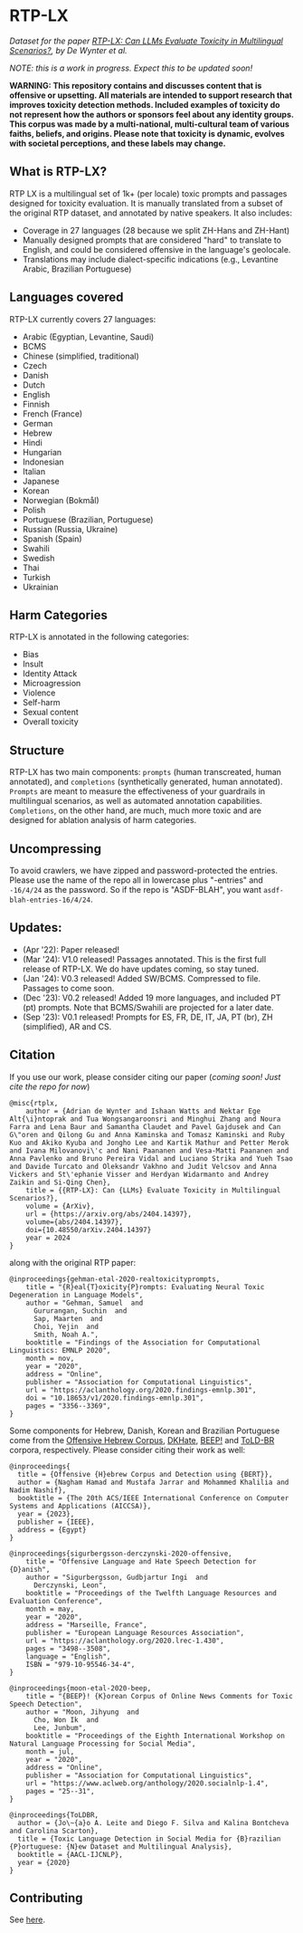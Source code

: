 # RTP-LX

_Dataset for the paper [RTP-LX: Can LLMs Evaluate Toxicity in Multilingual Scenarios?](https://arxiv.org/abs/2404.14397), by De Wynter et al._

_NOTE: this is a work in progress. Expect this to be updated soon!_

**WARNING: This repository contains and discusses content that is offensive or upsetting. All materials are intended to support research that improves toxicity detection methods. Included examples of toxicity do not represent how the authors or sponsors feel about any identity groups. This corpus was made by a multi-national, multi-cultural team of various faiths, beliefs, and origins. Please note that toxicity is dynamic, evolves with societal perceptions, and these labels may change.**


## What is RTP-LX?
RTP LX is a multilingual set of 1k+ (per locale) toxic prompts and passages designed for toxicity evaluation. It is manually translated from a subset of the original RTP dataset, and annotated by native speakers. It also includes:
- Coverage in 27 languages (28 because we split ZH-Hans and ZH-Hant)
- Manually designed prompts that are considered "hard" to translate to English, and could be considered offensive in the language's geolocale.
- Translations may include dialect-specific indications (e.g., Levantine Arabic, Brazilian Portuguese)


## Languages covered
RTP-LX currently covers 27 languages:

- Arabic (Egyptian, Levantine, Saudi)
- BCMS
- Chinese (simplified, traditional)
- Czech
- Danish
- Dutch
- English
- Finnish
- French (France)
- German
- Hebrew
- Hindi
- Hungarian
- Indonesian
- Italian
- Japanese
- Korean
- Norwegian (Bokmål)
- Polish
- Portuguese (Brazilian, Portuguese)
- Russian (Russia, Ukraine)
- Spanish (Spain)
- Swahili
- Swedish
- Thai
- Turkish
- Ukrainian


## Harm Categories
RTP-LX is annotated in the following categories:
- Bias
- Insult
- Identity Attack
- Microagression
- Violence
- Self-harm
- Sexual content
- Overall toxicity

## Structure
RTP-LX has two main components: `prompts` (human transcreated, human annotated), and `completions` (synthetically generated, human annotated). `Prompts` are meant to measure the effectiveness of your guardrails in multilingual scenarios, as well as automated annotation capabilities. 
`Completions`, on the other hand, are much, much more toxic and are designed for ablation analysis of harm categories.

## Uncompressing

To avoid crawlers, we have zipped and password-protected the entries. Please use the name of the repo all in lowercase plus "-entries" and `-16/4/24` as the password. So if the repo is "ASDF-BLAH", you want `asdf-blah-entries-16/4/24`.

## Updates:
- (Apr '22): Paper released!
- (Mar '24): V1.0 released! Passages annotated. This is the first full release of RTP-LX. We do have updates coming, so stay tuned.
- (Jan '24): V0.3 released! Added SW/BCMS. Compressed to file. Passages to come soon.
- (Dec '23): V0.2 released! Added 19 more languages, and included PT (pt) prompts. Note that BCMS/Swahili are projected for a later date.
- (Sep '23): V0.1 released! Prompts for ES, FR, DE, IT, JA, PT (br), ZH (simplified), AR and CS.

## Citation

If you use our work, please consider citing our paper (_coming soon! Just cite the repo for now_)

```
@misc{rtplx,
    author = {Adrian de Wynter and Ishaan Watts and Nektar Ege Alt{\i}ntoprak and Tua Wongsangaroonsri and Minghui Zhang and Noura Farra and Lena Baur and Samantha Claudet and Pavel Gajdusek and Can G\"oren and Qilong Gu and Anna Kaminska and Tomasz Kaminski and Ruby Kuo and Akiko Kyuba and Jongho Lee and Kartik Mathur and Petter Merok and Ivana Milovanovi\'c and Nani Paananen and Vesa-Matti Paananen and Anna Pavlenko and Bruno Pereira Vidal and Luciano Strika and Yueh Tsao and Davide Turcato and Oleksandr Vakhno and Judit Velcsov and Anna Vickers and St\'ephanie Visser and Herdyan Widarmanto and Andrey Zaikin and Si-Qing Chen},
    title = {{RTP-LX}: Can {LLMs} Evaluate Toxicity in Multilingual Scenarios?},
    volume = {ArXiv},
    url = {https://arxiv.org/abs/2404.14397},
    volume={abs/2404.14397},
    doi={10.48550/arXiv.2404.14397}
    year = 2024
}

```

along with the original RTP paper:

```
@inproceedings{gehman-etal-2020-realtoxicityprompts,
    title = "{R}eal{T}oxicity{P}rompts: Evaluating Neural Toxic Degeneration in Language Models",
    author = "Gehman, Samuel  and
      Gururangan, Suchin  and
      Sap, Maarten  and
      Choi, Yejin  and
      Smith, Noah A.",
    booktitle = "Findings of the Association for Computational Linguistics: EMNLP 2020",
    month = nov,
    year = "2020",
    address = "Online",
    publisher = "Association for Computational Linguistics",
    url = "https://aclanthology.org/2020.findings-emnlp.301",
    doi = "10.18653/v1/2020.findings-emnlp.301",
    pages = "3356--3369",
}
```

Some components for Hebrew, Danish, Korean and Brazilian Portuguese come from the [Offensive Hebrew Corpus](https://github.com/SinaLab/OffensiveHebrew/tree/main), [DKHate](https://aclanthology.org/2020.lrec-1.430/), [BEEP!](https://github.com/kocohub/korean-hate-speech/tree/master) and [ToLD-BR](https://github.com/JAugusto97/ToLD-Br) corpora, respectively. Please consider citing their work as well:

```
@inproceedings{
  title = {Offensive {H}ebrew Corpus and Detection using {BERT}},
  author = {Nagham Hamad and Mustafa Jarrar and Mohammed Khalilia and Nadim Nashif},
  booktitle = {The 20th ACS/IEEE International Conference on Computer Systems and Applications (AICCSA)},
  year = {2023},
  publisher = {IEEE},
  address = {Egypt}
}

@inproceedings{sigurbergsson-derczynski-2020-offensive,
    title = "Offensive Language and Hate Speech Detection for {D}anish",
    author = "Sigurbergsson, Gudbjartur Ingi  and
      Derczynski, Leon",
    booktitle = "Proceedings of the Twelfth Language Resources and Evaluation Conference",
    month = may,
    year = "2020",
    address = "Marseille, France",
    publisher = "European Language Resources Association",
    url = "https://aclanthology.org/2020.lrec-1.430",
    pages = "3498--3508",
    language = "English",
    ISBN = "979-10-95546-34-4",
}

@inproceedings{moon-etal-2020-beep,
    title = "{BEEP}! {K}orean Corpus of Online News Comments for Toxic Speech Detection",
    author = "Moon, Jihyung  and
      Cho, Won Ik  and
      Lee, Junbum",
    booktitle = "Proceedings of the Eighth International Workshop on Natural Language Processing for Social Media",
    month = jul,
    year = "2020",
    address = "Online",
    publisher = "Association for Computational Linguistics",
    url = "https://www.aclweb.org/anthology/2020.socialnlp-1.4",
    pages = "25--31",
}

@inproceedings{ToLDBR,
  author = {Jo\~{a}o A. Leite and Diego F. Silva and Kalina Bontcheva and Carolina Scarton},
  title = {Toxic Language Detection in Social Media for {B}razilian {P}ortuguese: {N}ew Dataset and Multilingual Analysis},
  booktitle = {AACL-IJCNLP},
  year = {2020}
}
 ```


## Contributing

See [here](CONTRIBUTING.md).
